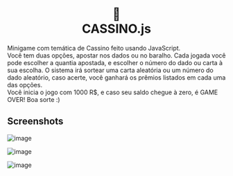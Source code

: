 <h1 align="center">
 🎰<br>CASSINO.js
</h1>
Minigame com temática de Cassino feito usando JavaScript. <br>
Você tem duas opções, apostar nos dados ou no baralho. Cada jogada você pode escolher a quantia apostada, e escolher o número do dado ou carta à sua escolha. O sistema irá sortear uma carta aleatória ou um número do dado aleatório, caso acerte, você ganhará os prêmios listados em cada uma das opções. <br> Você inicia o jogo com 1000 R$, e caso seu saldo chegue à zero, é GAME OVER! Boa sorte :) <br> <h2> Screenshots </h2>

![image](https://user-images.githubusercontent.com/108681204/217889434-5a415b30-fe87-4712-8eec-8051337d1a25.png)

![image](https://user-images.githubusercontent.com/108681204/217889511-322cb7fe-ddc0-4471-90f2-b8c083ac9165.png)

![image](https://user-images.githubusercontent.com/108681204/217889546-74219a20-b2cb-48fb-a8f5-75ca5e0cb389.png)
